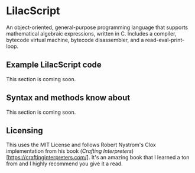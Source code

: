 # LilacScript

An object-oriented, general-purpose programming language that supports mathematical algebraic expressions, written in C. Includes a compiler, bytecode virtual machine, bytecode disassembler, and a read-eval-print-loop. 

## Example LilacScript code

This section is coming soon.

## Syntax and methods know about

This section is coming soon.

## Licensing

This uses the MIT License and follows Robert Nystrom's Clox implementation from his book (_Crafting Interpreters_)[https://craftinginterpreters.com/]. It's an amazing book that I learned a ton from and I highly recommend you give it a read.
